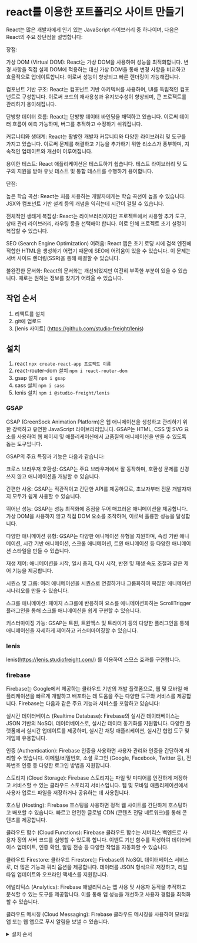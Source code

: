 # react를 이용한 포트폴리오 사이트 만들기
React는 많은 개발자에게 인기 있는 JavaScript 라이브러리 중 하나이며, 다음은 React의 주요 장단점을 설명합니다:

장점:

가상 DOM (Virtual DOM): React는 가상 DOM을 사용하여 성능을 최적화합니다. 변경 사항을 직접 실제 DOM에 적용하는 대신 가상 DOM을 통해 변경 사항을 비교하고 효율적으로 업데이트합니다. 이로써 성능이 향상되고 빠른 렌더링이 가능해집니다.

컴포넌트 기반 구조: React는 컴포넌트 기반 아키텍처를 사용하며, UI를 독립적인 컴포넌트로 구성합니다. 이로써 코드의 재사용성과 유지보수성이 향상되며, 큰 프로젝트를 관리하기 용이해집니다.

단방향 데이터 흐름: React는 단방향 데이터 바인딩을 채택하고 있습니다. 이로써 데이터 흐름이 예측 가능하며, 버그를 추적하고 수정하기 쉬워집니다.

커뮤니티와 생태계: React는 활발한 개발자 커뮤니티와 다양한 라이브러리 및 도구를 가지고 있습니다. 이로써 문제를 해결하고 기능을 추가하기 위한 리소스가 풍부하며, 지속적인 업데이트와 개선이 이루어집니다.

용이한 테스트: React 애플리케이션은 테스트하기 쉽습니다. 테스트 라이브러리 및 도구의 지원을 받아 유닛 테스트 및 통합 테스트를 수행하기 용이합니다.

단점:

높은 학습 곡선: React는 처음 사용하는 개발자에게는 학습 곡선이 높을 수 있습니다. JSX와 컴포넌트 기반 설계 등의 개념을 익히는데 시간이 걸릴 수 있습니다.

전체적인 생태계 복잡성: React는 라이브러리이지만 프로젝트에서 사용할 추가 도구, 상태 관리 라이브러리, 라우팅 등을 선택해야 합니다. 이로 인해 프로젝트 초기 설정이 복잡할 수 있습니다.

SEO (Search Engine Optimization) 어려움: React 앱은 초기 로딩 시에 검색 엔진에 적합한 HTML을 생성하기 어렵기 때문에 SEO에 어려움이 있을 수 있습니다. 이 문제는 서버 사이드 렌더링(SSR)을 통해 해결할 수 있습니다.

불완전한 문서화: React의 문서화는 개선되었지만 여전히 부족한 부분이 있을 수 있습니다. 때로는 원하는 정보를 찾기가 어려울 수 있습니다.

## 작업 순서

1. 리액트를 설치
2. git에 업로드
3. [lenis 사이트] (https://github.com/studio-freight/lenis)

## 설치

1. react `npx create-react-app 프로젝트 이름`
2. react-router-dom 설치 `npm i react-router-dom`
3. gsap 설치 `npm i gsap`
4. sass 설치 `npm i sass`
5. lenis 설치 `npm i @studio-freight/lenis`

### GSAP
GSAP (GreenSock Animation Platform)은 웹 애니메이션을 생성하고 관리하기 위한 강력하고 유연한 JavaScript 라이브러리입니다. GSAP는 HTML, CSS 및 SVG 요소를 사용하여 웹 페이지 및 애플리케이션에서 고품질의 애니메이션을 만들 수 있도록 돕는 도구입니다.

GSAP의 주요 특징과 기능은 다음과 같습니다:

크로스 브라우저 호환성: GSAP는 주요 브라우저에서 잘 동작하며, 호환성 문제를 신경 쓰지 않고 애니메이션을 개발할 수 있습니다.

간편한 사용: GSAP는 직관적이고 간단한 API를 제공하므로, 초보자부터 전문 개발자까지 모두가 쉽게 사용할 수 있습니다.

뛰어난 성능: GSAP는 성능 최적화에 중점을 두어 매끄러운 애니메이션을 제공합니다. 가상 DOM을 사용하지 않고 직접 DOM 요소를 조작하며, 이로써 훌륭한 성능을 달성합니다.

다양한 애니메이션 유형: GSAP는 다양한 애니메이션 유형을 지원하며, 속성 기반 애니메이션, 시간 기반 애니메이션, 스크롤 애니메이션, 트윈 애니메이션 등 다양한 애니메이션 스타일을 만들 수 있습니다.

재생 제어: 애니메이션을 시작, 일시 중지, 다시 시작, 반전 및 재생 속도 조절과 같은 제어 기능을 제공합니다.

시퀀스 및 그룹: 여러 애니메이션을 시퀀스로 연결하거나 그룹화하여 복잡한 애니메이션 시나리오를 만들 수 있습니다.

스크롤 애니메이션: 페이지 스크롤에 반응하여 요소를 애니메이션화하는 ScrollTrigger 플러그인을 통해 스크롤 애니메이션을 쉽게 구현할 수 있습니다.

커스터마이징 가능: GSAP는 트윈, 트윈맥스 및 트라이거 등의 다양한 플러그인을 통해 애니메이션을 자세하게 제어하고 커스터마이징할 수 있습니다.

### lenis
lenis(https://lenis.studiofreight.com/) 를 이용하여 스므스 효과를 구현합니다.


### firebase
Firebase는 Google에서 제공하는 클라우드 기반의 개발 플랫폼으로, 웹 및 모바일 애플리케이션을 빠르게 개발하고 배포하는 데 도움을 주는 다양한 도구와 서비스를 제공합니다. Firebase는 다음과 같은 주요 기능과 서비스를 포함하고 있습니다:

실시간 데이터베이스 (Realtime Database): Firebase의 실시간 데이터베이스는 JSON 기반의 NoSQL 데이터베이스로, 실시간 데이터 동기화를 지원합니다. 다양한 플랫폼에서 실시간 업데이트를 제공하며, 실시간 채팅 애플리케이션, 실시간 협업 도구 및 게임에 유용합니다.

인증 (Authentication): Firebase 인증을 사용하면 사용자 관리와 인증을 간단하게 처리할 수 있습니다. 이메일/비밀번호, 소셜 로그인 (Google, Facebook, Twitter 등), 전화번호 인증 등 다양한 로그인 방법을 지원합니다.

스토리지 (Cloud Storage): Firebase 스토리지는 파일 및 미디어를 안전하게 저장하고 서비스할 수 있는 클라우드 스토리지 서비스입니다. 웹 및 모바일 애플리케이션에서 사용자 업로드 파일을 저장하거나 공유하는 데 사용됩니다.

호스팅 (Hosting): Firebase 호스팅을 사용하면 정적 웹 사이트를 간단하게 호스팅하고 배포할 수 있습니다. 빠르고 안전한 글로벌 CDN (콘텐츠 전달 네트워크)를 통해 콘텐츠를 제공합니다.

클라우드 함수 (Cloud Functions): Firebase 클라우드 함수는 서버리스 백엔드로 사용자 정의 서버 코드를 실행할 수 있도록 합니다. 이벤트 기반 함수를 작성하여 데이터베이스 업데이트, 인증 확인, 알림 전송 등 다양한 작업을 자동화할 수 있습니다.

클라우드 Firestore: 클라우드 Firestore는 Firebase의 NoSQL 데이터베이스 서비스로, 더 많은 기능과 쿼리 옵션을 제공합니다. 데이터를 JSON 형식으로 저장하고, 리얼타임 업데이트와 오프라인 액세스를 지원합니다.

애널리틱스 (Analytics): Firebase 애널리틱스는 앱 사용 및 사용자 동작을 추적하고 분석할 수 있는 도구를 제공합니다. 이를 통해 앱 성능을 개선하고 사용자 경험을 최적화할 수 있습니다.

클라우드 메시징 (Cloud Messaging): Firebase 클라우드 메시징을 사용하여 모바일 앱 또는 웹 앱으로 푸시 알림을 보낼 수 있습니다.
<details>
<summary>설치 순서</summary>
* npm run build <br>
1. firebase 홈페이지 : 프로젝트 만들기<br>
2. 빌드(카테고리) : 호스팅 시작하기 선택<br>
3. vs code 터미널에 가서 firebase-tools 설치: npm install -g firebase-tools (경로 확인!)<br>
4. firebase login (powershell에서 안됨..)<br>
5. firebase init<br>
6. space bar을 이용해서 Hosting 선택 하고 enter.<br>
7. y/N 선택 <br><br>

? Are you ready to proceed? Yes <br>
? Project Setup<br>
? Hosting Setup<br>
? What do you want to use as your public directory? build      <br>   
? Configure as a single-page app (rewrite all urls to /index.html)? No    <br> 
? Set up automatic builds and deploys with GitHub? No<br>
? File build/index.html already exists. Overwrite? No
## 트러블 슈팅

<details>
<summary>whiespace 에러</summary>
 warning: in the working copy of '.gitignore', LF will be replaced by CRLF the next time Git touches it

해결방법
Git의 core.autocrlf 라는 기능을 켜서 이를 자동 변환 해주도록 하면 된다.

`git config --global core.autocrlf true // 시스템 전체에 적용`

`git config core.autocrlf true // 해당 프로젝트에만 적용`

</details>
